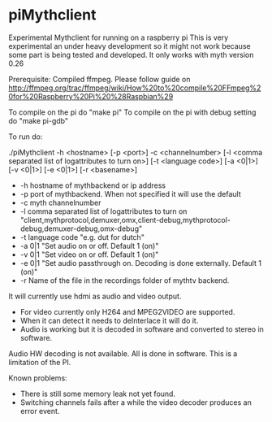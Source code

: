 piMythclient
============

Experimental Mythclient for running on a raspberry pi
This is very experimental an under heavy development so it might not work because some part is being tested and developed.
It only works with myth version 0.26

Prerequisite: Compiled ffmpeg. Please follow guide on http://ffmpeg.org/trac/ffmpeg/wiki/How%20to%20compile%20FFmpeg%20for%20Raspberry%20Pi%20%28Raspbian%29

To compile on the pi do "make pi"
To compile on the pi with debug setting do "make pi-gdb"

To run do:

./piMythclient -h &lt;hostname&gt;	[-p &lt;port&gt;]	-c &lt;channelnumber&gt; [-l &lt;comma separated list of logattributes to turn on&gt;] [-t &lt;language code&gt;] [-a &lt;0|1&gt;] [-v &lt;0|1&gt;] [-e &lt;0|1&gt;] [-r &lt;basename&gt;]

* -h hostname of mythbackend or ip address
* -p port of mythbackend. When not specified it will use the default
* -c myth channelnumber
* -l comma separated list of logattributes to turn on  "client,mythprotocol,demuxer,omx,client-debug,mythprotocol-debug,demuxer-debug,omx-debug"
* -t language code "e.g. dut for dutch"
* -a 0|1 "Set audio on or off. Default 1 (on)"
* -v 0|1 "Set video on or off. Default 1 (on)"
* -e 0|1 "Set audio passthrough on. Decoding is done externally. Default 1 (on)"
* -r <basename> Name of the file in the recordings folder of mythtv backend.

It will currently use hdmi as audio and video output.

* For video currently only H264 and MPEG2VIDEO are supported. 
* When it can detect it needs to deInterlace it will do it.
* Audio is working but it is decoded in software and converted to stereo in software.

Audio HW decoding is not available. All is done in software. This is a limitation of the PI.

Known problems:
* There is still some memory leak not yet found.
* Switching channels fails after a while the video decoder produces an error event.

